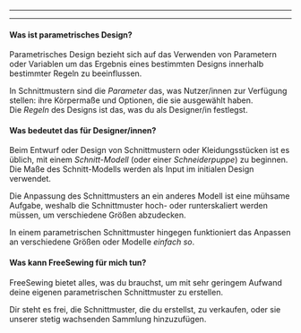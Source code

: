 ***

***

#### Was ist parametrisches Design?

Parametrisches Design bezieht sich auf das Verwenden von Parametern oder Variablen um das Ergebnis eines bestimmten Designs innerhalb bestimmter Regeln zu beeinflussen.

In Schnittmustern sind die *Parameter* das, was Nutzer/innen zur Verfügung stellen: ihre Körpermaße und Optionen, die sie ausgewählt haben.\
Die *Regeln* des Designs ist das, was du als Designer/in festlegst.

#### Was bedeutet das für Designer/innen?

Beim Entwurf oder Design von Schnittmustern oder Kleidungsstücken ist es üblich, mit einem *Schnitt-Modell* (oder einer *Schneiderpuppe*) zu beginnen. Die Maße des Schnitt-Modells werden als Input im initialen Design verwendet.

Die Anpassung des Schnittmusters an ein anderes Modell ist eine mühsame Aufgabe, weshalb die Schnittmuster hoch- oder runterskaliert werden müssen, um verschiedene Größen abzudecken.

In einem parametrischen Schnittmuster hingegen funktioniert das Anpassen an verschiedene Größen oder Modelle *einfach so*.

#### Was kann FreeSewing für mich tun?

FreeSewing bietet alles, was du brauchst, um mit sehr geringem Aufwand deine eigenen parametrischen Schnittmuster zu erstellen.

Dir steht es frei, die Schnittmuster, die du erstellst, zu verkaufen, oder sie unserer stetig wachsenden Sammlung hinzuzufügen.
